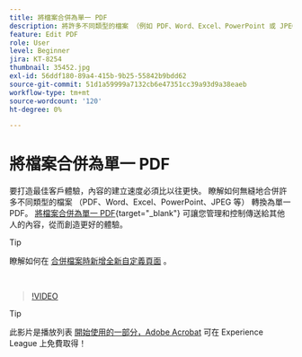 ```yaml
---
title: 將檔案合併為單一 PDF
description: 將許多不同類型的檔案 （例如 PDF、Word、Excel、PowerPoint 或 JPEG） 合併為單一 PDF
feature: Edit PDF
role: User
level: Beginner
jira: KT-8254
thumbnail: 35452.jpg
exl-id: 56ddf180-89a4-415b-9b25-55842b9bdd62
source-git-commit: 51d1a59999a7132cb6e47351cc39a93d9a38eaeb
workflow-type: tm+mt
source-wordcount: '120'
ht-degree: 0%

---
```


# 將檔案合併為單一 PDF

要打造最佳客戶體驗，內容的建立速度必須比以往更快。 瞭解如何無縫地合併許多不同類型的檔案 （PDF、Word、Excel、PowerPoint、JPEG 等） 轉換為單一 PDF。 [將檔案合併為單一 PDF](https://www.adobe.com/acrobat/online/merge-pdf.html){target="_blank"} 可讓您管理和控制傳送給其他人的內容，從而創造更好的體驗。

>[!TIP]
>
>瞭解如何在 [合併檔案時新增全新自定義頁面](add-custom-page.md) 。

<br>

>[!VIDEO](https://video.tv.adobe.com/v/35452?quality=12&learn=on&hidetitle=true)

>[!TIP]
>
>此影片是播放列表 [開始使用的一部分，Adobe Acrobat](https://experienceleague.adobe.com/en/playlists/acrobat-get-started-business-users) 可在 Experience League 上免費取得！
